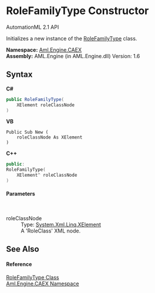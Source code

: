 # RoleFamilyType Constructor 
AutomationML 2.1 API 

Initializes a new instance of the <a href="T_Aml_Engine_CAEX_RoleFamilyType">RoleFamilyType</a> class.

**Namespace:**&nbsp;<a href="N_Aml_Engine_CAEX">Aml.Engine.CAEX</a><br />**Assembly:**&nbsp;AML.Engine (in AML.Engine.dll) Version: 1.6

## Syntax

**C#**<br />
``` C#
public RoleFamilyType(
	XElement roleClassNode
)
```

**VB**<br />
``` VB
Public Sub New ( 
	roleClassNode As XElement
)
```

**C++**<br />
``` C++
public:
RoleFamilyType(
	XElement^ roleClassNode
)
```


#### Parameters
&nbsp;<dl><dt>roleClassNode</dt><dd>Type: <a href="https://docs.microsoft.com/dotnet/api/system.xml.linq.xelement" target="_parent" rel="noopener noreferrer">System.Xml.Linq.XElement</a><br />A 'RoleClass' XML node.</dd></dl>

## See Also


#### Reference
<a href="T_Aml_Engine_CAEX_RoleFamilyType">RoleFamilyType Class</a><br /><a href="N_Aml_Engine_CAEX">Aml.Engine.CAEX Namespace</a><br />